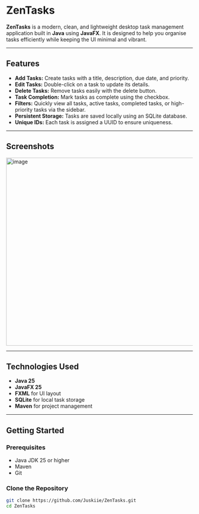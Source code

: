 # ZenTasks

**ZenTasks** is a modern, clean, and lightweight desktop task management application built in **Java** using **JavaFX**. It is designed to help you organise tasks efficiently while keeping the UI minimal and vibrant.

---

## Features

- **Add Tasks:** Create tasks with a title, description, due date, and priority.
- **Edit Tasks:** Double-click on a task to update its details.
- **Delete Tasks:** Remove tasks easily with the delete button.
- **Task Completion:** Mark tasks as complete using the checkbox.
- **Filters:** Quickly view all tasks, active tasks, completed tasks, or high-priority tasks via the sidebar.
- **Persistent Storage:** Tasks are saved locally using an SQLite database.
- **Unique IDs:** Each task is assigned a UUID to ensure uniqueness.

---

## Screenshots

<img width="958" height="506" alt="image" src="https://github.com/user-attachments/assets/939710f7-263f-452e-bc2e-06ac33b845f3" />


---

## Technologies Used

- **Java 25**
- **JavaFX 25**
- **FXML** for UI layout
- **SQLite** for local task storage
- **Maven** for project management

---

## Getting Started

### Prerequisites

- Java JDK 25 or higher
- Maven
- Git

### Clone the Repository

```bash
git clone https://github.com/Juskiie/ZenTasks.git
cd ZenTasks

